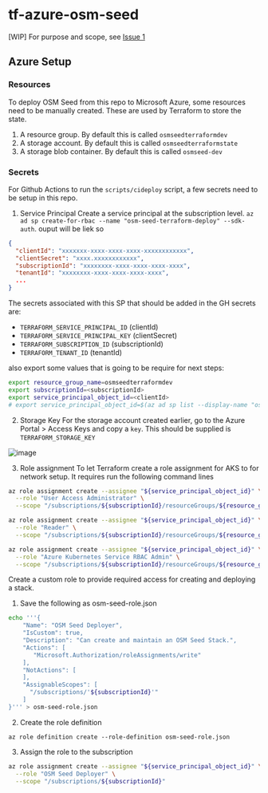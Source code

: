 # tf-azure-osm-seed

[WIP] For purpose and scope, see [Issue 1](https://github.com/hotosm/tf-azure-osm-seed/issues/1)

## Azure Setup

### Resources

To deploy OSM Seed from this repo to Microsoft Azure, some resources need to be manually created. These are used by Terraform to store the state.

1. A resource group. By default this is called `osmseedterraformdev`
2. A storage account. By default this is called `osmseedterraformstate`
3. A storage blob container. By default this is called `osmseed-dev`

### Secrets

For Github Actions to run the `scripts/cideploy` script, a few secrets need to be setup in this repo.

1. Service Principal
   Create a service principal at the subscription level. `az ad sp create-for-rbac --name "osm-seed-terraform-deploy" --sdk-auth`. ouput will be liek so

```json
{
  "clientId": "xxxxxxx-xxxx-xxxx-xxxx-xxxxxxxxxxxx",
  "clientSecret": "xxxx.xxxxxxxxxxxx",
  "subscriptionId": "xxxxxxxx-xxxx-xxxx-xxxx-xxxx",
  "tenantId": "xxxxxxxx-xxxx-xxxx-xxxx-xxxx",
  ...
}
```

The secrets associated with this SP that should be added in the GH secrets are:

- `TERRAFORM_SERVICE_PRINCIPAL_ID` (clientId)
- `TERRAFORM_SERVICE_PRINCIPAL_KEY` (clientSecret)
- `TERRAFORM_SUBSCRIPTION_ID` (subscriptionId)
- `TERRAFORM_TENANT_ID` (tenantId)

also export some values that is going to be require for next steps: 

```sh
export resource_group_name=osmseedterraformdev
export subscriptionId=<subscriptionId>
export service_principal_object_id=<clientId>
# export service_principal_object_id=$(az ad sp list --display-name "osm-seed-terraform-deploy" | jq .[].appId)

```

2. Storage Key
   For the storage account created earlier, go to the Azure Portal > Access Keys and copy a `key`. This should be supplied is `TERRAFORM_STORAGE_KEY`

![image](https://user-images.githubusercontent.com/1152236/160679936-7f245d40-994b-4e6b-aaa1-f54eadc61207.png)

3. Role assignment
   To let Terraform create a role assignment for AKS to for network setup. It requires run the following command lines


```sh
az role assignment create --assignee "${service_principal_object_id}" \
  --role "User Access Administrator" \
  --scope "/subscriptions/${subscriptionId}/resourceGroups/${resource_group_name}"
```

```sh
az role assignment create --assignee "${service_principal_object_id}" \
  --role "Reader" \
  --scope "/subscriptions/${subscriptionId}/resourceGroups/${resource_group_name}"
```

```sh
az role assignment create --assignee "${service_principal_object_id}" \
  --role "Azure Kubernetes Service RBAC Admin" \
  --scope "/subscriptions/${subscriptionId}/resourceGroups/${resource_group_name}"
```

Create a custom role to provide required access for creating and deploying a stack.

1. Save the following as osm-seed-role.json

```sh
echo '''{
    "Name": "OSM Seed Deployer",
    "IsCustom": true,
    "Description": "Can create and maintain an OSM Seed Stack.",
    "Actions": [
       "Microsoft.Authorization/roleAssignments/write"
    ],
    "NotActions": [
    ],
    "AssignableScopes": [
      "/subscriptions/'${subscriptionId}'"
    ]
}''' > osm-seed-role.json
```

2. Create the role definition

```
az role definition create --role-definition osm-seed-role.json
```

3. Assign the role to the subscription

```sh
az role assignment create --assignee "${service_principal_object_id}" \
  --role "OSM Seed Deployer" \
  --scope "/subscriptions/${subscriptionId}"
```
